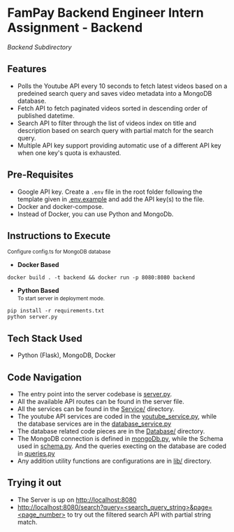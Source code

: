 # FamPay Backend Engineer Intern Assignment - Backend

*Backend Subdirectory*

## Features

- Polls the Youtube API every 10 seconds to fetch latest videos based on a predeined search query and saves video metadata into a MongoDB database.
- Fetch API to fetch paginated videos sorted in descending order of published datetime.
- Search API to filter through the list of videos index on title and description based on search query with partial match for the search query.
- Multiple API key support providing automatic use of  a different API key when one key's quota is exhausted.

## Pre-Requisites

- Google API key. Create a `.env` file in the root folder following the template given in [.env.example](./.env.example) and add the API key(s) to the file.
- Docker and docker-compose.
- Instead of Docker, you can use Python and MongoDb.

## Instructions to Execute

<small>Configure config.ts for MongoDB database</small>
- <strong>Docker Based</strong>

```console
docker build . -t backend && docker run -p 8080:8080 backend
``` 
- <strong>Python Based</strong>\
<small>To start server in deployment mode.</small>
```shell
pip install -r requirements.txt
python server.py
```

## Tech Stack Used
- Python (Flask), MongoDB, Docker
## Code Navigation
- The entry point into the server codebase is [server.py](./server.py).
- All the available API routes can be found in the server file.
- All the services can be found in the [Service/](./Service/) directory.
- The youtube API services are coded in the [youtube_service.py](./Service/youtube_service.py), while the database services are in the [database_service.py](./Service/database_service.py)
- The database related code pieces are in the [Database/](./Database/) directory.
- The MongoDB connection is defined in [mongoDb.py](./Database/mongoDB.py), while the Schema used in [schema.py](./Database/schema.py). And the queries execting on the database are coded in [queries.py](./Database/queries.py)
- Any addition utility functions are configurations are in [lib/](./lib/) directory.

## Trying it out
- The Server is up on [http://localhost:8080](http://localhost:8080)
- [http://localhost:8080/search?query=<search_query_string>&page=<page_number>](http://localhost:8080/search?query=<search_query_string>&page=<page_number>) to try out the filtered search API with partial string match.